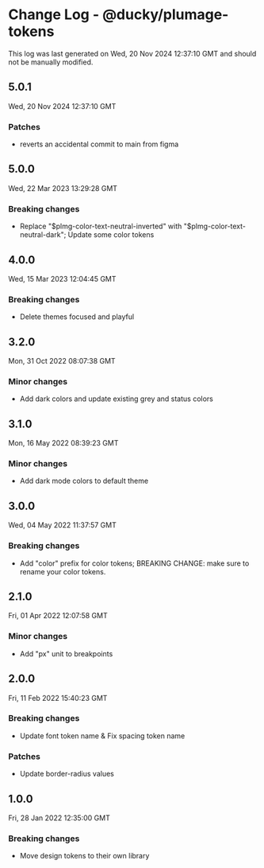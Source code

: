# Change Log - @ducky/plumage-tokens

This log was last generated on Wed, 20 Nov 2024 12:37:10 GMT and should not be manually modified.

## 5.0.1
Wed, 20 Nov 2024 12:37:10 GMT

### Patches

- reverts an accidental commit to main from figma

## 5.0.0
Wed, 22 Mar 2023 13:29:28 GMT

### Breaking changes

- Replace "$plmg-color-text-neutral-inverted" with "$plmg-color-text-neutral-dark"; Update some color tokens

## 4.0.0
Wed, 15 Mar 2023 12:04:45 GMT

### Breaking changes

- Delete themes focused and playful

## 3.2.0
Mon, 31 Oct 2022 08:07:38 GMT

### Minor changes

- Add dark colors and update existing grey and status colors

## 3.1.0
Mon, 16 May 2022 08:39:23 GMT

### Minor changes

- Add dark mode colors to default theme

## 3.0.0
Wed, 04 May 2022 11:37:57 GMT

### Breaking changes

- Add "color" prefix for color tokens; BREAKING CHANGE: make sure to rename your color tokens.

## 2.1.0
Fri, 01 Apr 2022 12:07:58 GMT

### Minor changes

- Add "px" unit to breakpoints

## 2.0.0
Fri, 11 Feb 2022 15:40:23 GMT

### Breaking changes

- Update font token name & Fix spacing token name

### Patches

- Update border-radius values

## 1.0.0
Fri, 28 Jan 2022 12:35:00 GMT

### Breaking changes

- Move design tokens to their own library

